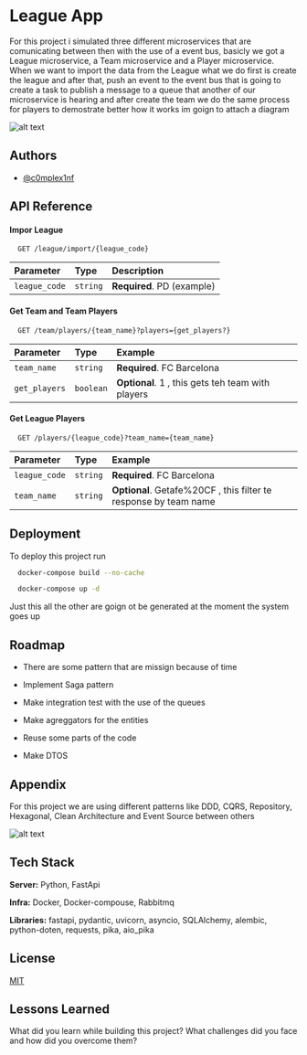
# League App

For this project i simulated three different microservices that are comunicating between then with the use of a event bus, basicly we got a League microservice, a Team microservice and a Player microservice.
When we want to import the data from the League what we do first is create the league and after that, push an event to the event bus that is going to create a task to publish a message to a queue that another of our microservice is hearing and after create the team we do the same process for players
to demostrate better how it works im goign to attach a diagram

![alt text](https://i.ibb.co/ysXzGQC/archi.jpg)
## Authors

- [@c0mplex1nf](https://github.com/c0mplex1nf)


## API Reference

#### Impor League

```http
  GET /league/import/{league_code}
```

| Parameter | Type     | Description                |
| :-------- | :------- | :------------------------- |
| `league_code` | `string` | **Required**. PD (example) |

#### Get Team and Team Players

```http
  GET /team/players/{team_name}?players={get_players?}
```

| Parameter | Type     | Example                       |
| :-------- | :------- | :-------------------------------- |
| `team_name`      | `string` | **Required**. FC Barcelona |
| `get_players`      | `boolean` | **Optional**. 1 , this gets teh team with players|

#### Get League Players

```http
  GET /players/{league_code}?team_name={team_name}
```

| Parameter | Type     | Example                       |
| :-------- | :------- | :-------------------------------- |
| `league_code`      | `string` | **Required**. FC Barcelona |
| `team_name`      | `string` | **Optional**. Getafe%20CF , this filter te response by team name|




## Deployment

To deploy this project run

```bash
  docker-compose build --no-cache
```

```bash
  docker-compose up -d

```
Just this all the other are goign ot be generated at the moment the system goes up


## Roadmap

- There are some pattern that are missign because of time

- Implement Saga pattern

- Make integration test with the use of the queues

- Make agreggators for the entities

- Reuse some parts of the code

- Make DTOS
## Appendix

For this project we are using different patterns like DDD, CQRS, Repository, Hexagonal, Clean Architecture and Event Source between others

![alt text](https://docs.google.com/drawings/d/e/2PACX-1vQ5ps72uaZcEJzwnJbPhzUfEeBbN6CJ04j7hl2i3K2HHatNcsoyG2tgX2vnrN5xxDKLp5Jm5bzzmZdv/pub?w=960&h=657)
## Tech Stack


**Server:** Python, FastApi

**Infra:**  Docker, Docker-compouse, Rabbitmq

**Libraries:**  fastapi, pydantic, uvicorn,
asyncio, SQLAlchemy, alembic, python-doten, requests, pika, aio_pika


## License

[MIT](https://choosealicense.com/licenses/mit/)


## Lessons Learned

What did you learn while building this project? What challenges did you face and how did you overcome them?

